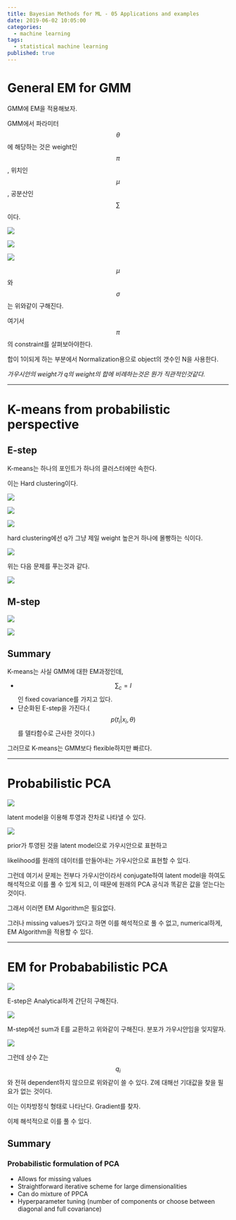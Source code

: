 ```yaml
---
title: Bayesian Methods for ML - 05 Applications and examples
date: 2019-06-02 10:05:00
categories:
  - machine learning
tags:
  - statistical machine learning
published: true
---
```


# General EM for GMM

GMM에 EM을 적용해보자.

GMM에서 파라미터 $$\theta$$에 해당하는 것은 weight인 $$\pi$$, 위치인 $$\mu$$, 공분산인 $$\sum$$이다.

![](/assets/figures/ML/BM/501.JPG)

![](/assets/figures/ML/BM/502.JPG)

![](/assets/figures/ML/BM/503.JPG)

$$\mu$$와 $$\sigma$$는 위와같이 구해진다.

여기서 $$\pi$$의 constraint를 살펴보아야한다.

합이 1이되게 하는 부분에서 Normalization용으로 object의 갯수인 N을 사용한다.

_가우시안의 weight가 q의 weight의 합에 비례하는것은 뭔가 직관적인것같다._

---

# K-means from probabilistic perspective

## E-step
K-means는 하나의 포인트가 하나의 클러스터에만 속한다.

이는 Hard clustering이다.

![](/assets/figures/ML/BM/504.JPG)

![](/assets/figures/ML/BM/505.JPG)

![](/assets/figures/ML/BM/506.JPG)

hard clustering에선 q가 그냥 제일 weight 높은거 하나에 몰빵하는 식이다.

![](/assets/figures/ML/BM/507.JPG)

위는 다음 문제를 푸는것과 같다.

![](/assets/figures/ML/BM/508.JPG)

## M-step

![](/assets/figures/ML/BM/509.JPG)

![](/assets/figures/ML/BM/510.JPG)


## Summary

K-means는 사실 GMM에 대한 EM과정인데,

- $$\sum_{c} = I$$인 fixed covariance를 가지고 있다.
- 단순화된 E-step을 가진다.($$p(t_i|x_i,\theta)$$를 델타함수로 근사한 것이다.)

그러므로 K-means는 GMM보다 flexible하지만 빠르다.

---

# Probabilistic PCA

![](/assets/figures/ML/BM/511.JPG)

latent model을 이용해 투영과 잔차로 나타낼 수 있다.

![](/assets/figures/ML/BM/512.JPG)

prior가 투영된 것을 latent model으로 가우시안으로 표현하고

likelihood를 원래의 데이터를 만들어내는 가우시안으로 표현할 수 있다.

그런데 여기서 문제는 전부다 가우시안이라서 conjugate하여 latent model을 하여도 해석적으로 이를 풀 수 있게 되고, 이 때문에 원래의 PCA 공식과 똑같은 값을 얻는다는 것이다.

그래서 이러면 EM Algorithm은 필요없다.

그러나 missing values가 있다고 하면 이를 해석적으로 풀 수 없고, numerical하게, EM Algorithm을 적용할 수 있다.

---

# EM for Probababilistic PCA

![](/assets/figures/ML/BM/513.JPG)

E-step은 Analytical하게 간단히 구해진다.

![](/assets/figures/ML/BM/514.JPG)

M-step에선 sum과 E를 교환하고 위와같이 구해진다. 분포가 가우시안임을 잊지말자.

![](/assets/figures/ML/BM/515.JPG)

그런데 상수 Z는 $$q_i$$와 전혀 dependent하지 않으므로 위와같이 쓸 수 있다. Z에 대해선 기대값을 찾을 필요가 없는 것이다.

이는 이차방정식 형태로 나타난다. Gradient를 찾자.

이제 해석적으로 이를 풀 수 있다.

## Summary

### Probabilistic formulation of PCA

- Allows for missing values
- Straightforward iterative scheme for large dimensionalities
- Can do mixture of PPCA
- Hyperparameter tuning (number of components or choose between diagonal and full covariance)